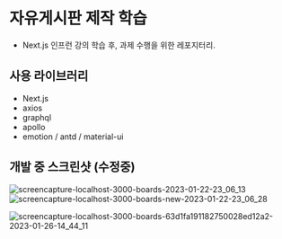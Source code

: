 # 자유게시판 제작 학습
- Next.js 인프런 강의 학습 후, 과제 수행을 위한 레포지터리.

## 사용 라이브러리
- Next.js
- axios
- graphql
- apollo
- emotion / antd / material-ui

## 개발 중 스크린샷 (수정중)
![screencapture-localhost-3000-boards-2023-01-22-23_06_13](https://user-images.githubusercontent.com/68801887/213920082-9e7d947b-02f2-4d7c-a14d-d40c0df38f71.png)
![screencapture-localhost-3000-boards-new-2023-01-22-23_06_28](https://user-images.githubusercontent.com/68801887/213920084-f1749ffe-2f69-4d1c-afa2-a4d92416504a.png)

![screencapture-localhost-3000-boards-63d1fa191182750028ed12a2-2023-01-26-14_44_11](https://user-images.githubusercontent.com/68801887/214766614-942f6304-2b25-4af2-9ddf-f7d465ecc30f.png)
